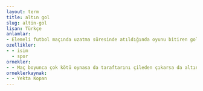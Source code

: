 ```yaml
---
layout: term
title: altın gol
slug: altin-gol
lisan: Türkçe
anlamlar:
- Elemeli futbol maçında uzatma süresinde atıldığında oyunu bitiren gol
ozellikler:
- - isim
  - spor
ornekler:
- - Maç boyunca çok kötü oynasa da taraftarını çileden çıkarsa da altın golü atan taraf gülüyor, yüzleri güldürüyor.
orneklerkaynak:
- - Yekta Kopan
---
```

